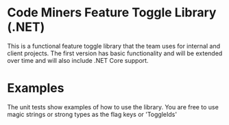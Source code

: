 # Code Miners Feature Toggle Library (.NET)

This is a functional feature toggle library that the team uses for internal and client projects. The first version has basic functionality 
and will be extended over time and will also include .NET Core support.

# Examples

The unit tests show examples of how to use the library. You are free to use magic strings or strong types as the flag keys or 'ToggleIds'